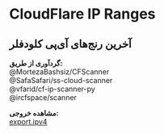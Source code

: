 # CloudFlare IP Ranges
## آخرین رنج‌های آی‌پی کلودفلر

__گردآوری از طریق:__\
@MortezaBashsiz/CFScanner\
@SafaSafari/ss-cloud-scanner\
@vfarid/cf-ip-scanner-py\
@ircfspace/scanner

**مشاهده خروجی:**\
[export.ipv4](https://raw.githubusercontent.com/ircfspace/cf-ip-ranges/main/export.ipv4)

